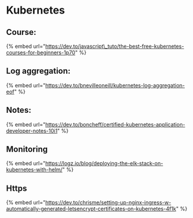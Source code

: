# Kubernetes

## Course:

{% embed url="https://dev.to/javascript\_tuto/the-best-free-kubernetes-courses-for-beginners-1p70" %}



## Log aggregation:

{% embed url="https://dev.to/bnevilleoneill/kubernetes-log-aggregation-eof" %}



## Notes:

{% embed url="https://dev.to/boncheff/certified-kubernetes-application-developer-notes-10i1" %}



## Monitoring

{% embed url="https://logz.io/blog/deploying-the-elk-stack-on-kubernetes-with-helm/" %}

## Https

{% embed url="https://dev.to/chrisme/setting-up-nginx-ingress-w-automatically-generated-letsencrypt-certificates-on-kubernetes-4f1k" %}



